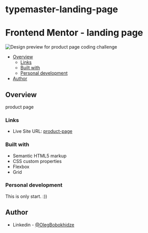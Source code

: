# typemaster-landing-page
# Frontend Mentor - landing page

![Design preview for  product page coding challenge](./design/desktop-preview.jpg)

- [Overview](#overview)
  - [Links](#links)
  - [Built with](#built-with)
  - [Personal development](#personal-development)
- [Author](#author)

## Overview

product page

### Links

- Live Site URL: [product-page](https://olegbobokhidze.github.io/E-commerce-page/)


### Built with

- Semantic HTML5 markup
- CSS custom properties
- Flexbox
- Grid


### Personal development

This is only start. :))

## Author

- Linkedin - [@OlegBobokhidze](https://www.linkedin.com/in/oleg-bobokhidze-083656241)
